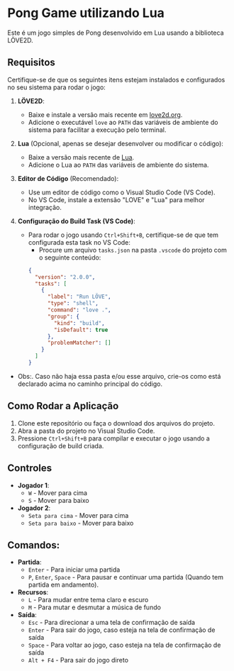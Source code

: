 
# Pong Game utilizando Lua

Este é um jogo simples de Pong desenvolvido em Lua usando a biblioteca LÖVE2D. 

## Requisitos

Certifique-se de que os seguintes itens estejam instalados e configurados no seu sistema para rodar o jogo:

1. **LÖVE2D**: 
   - Baixe e instale a versão mais recente em [love2d.org](https://love2d.org/).
   - Adicione o executável `love` ao `PATH` das variáveis de ambiente do sistema para facilitar a execução pelo terminal.

2. **Lua** (Opcional, apenas se desejar desenvolver ou modificar o código):
   - Baixe a versão mais recente de [Lua](https://luabinaries.sourceforge.net/download.html).
   - Adicione o Lua ao `PATH` das variáveis de ambiente do sistema.

3. **Editor de Código** (Recomendado):
   - Use um editor de código como o Visual Studio Code (VS Code).
   - No VS Code, instale a extensão "LOVE" e "Lua" para melhor integração.

4. **Configuração do Build Task (VS Code)**:
   - Para rodar o jogo usando `Ctrl+Shift+B`, certifique-se de que tem configurada esta task no VS Code:
     - Procure um arquivo `tasks.json` na pasta `.vscode` do projeto com o seguinte conteúdo:
     ```json
     {
       "version": "2.0.0",
       "tasks": [
         {
           "label": "Run LÖVE",
           "type": "shell",
           "command": "love .",
           "group": {
             "kind": "build",
             "isDefault": true
           },
           "problemMatcher": []
         }
       ]
     }
     ```

  - Obs:. Caso não haja essa pasta e/ou esse arquivo, crie-os como está declarado acima no caminho principal do código.

## Como Rodar a Aplicação

1. Clone este repositório ou faça o download dos arquivos do projeto.
2. Abra a pasta do projeto no Visual Studio Code.
3. Pressione `Ctrl+Shift+B` para compilar e executar o jogo usando a configuração de build criada.

## Controles

- **Jogador 1**:
  - `W` - Mover para cima
  - `S` - Mover para baixo
- **Jogador 2**:
  - `Seta para cima` - Mover para cima
  - `Seta para baixo` - Mover para baixo

## Comandos:

- **Partida**:
  - `Enter` - Para iniciar uma partida
  - `P`, `Enter`, `Space` - Para pausar e continuar uma partida (Quando tem partida em andamento).
- **Recursos**:
  - `L` - Para mudar entre tema claro e escuro
  - `M` - Para mutar e desmutar a música de fundo
- **Saída**:
  - `Esc` - Para direcionar a uma tela de confirmação de saída
  - `Enter` - Para sair do jogo, caso esteja na tela de confirmação de saída
  - `Space` - Para voltar ao jogo, caso esteja na tela de confirmação de saída
  - `Alt + F4` - Para sair do jogo direto
